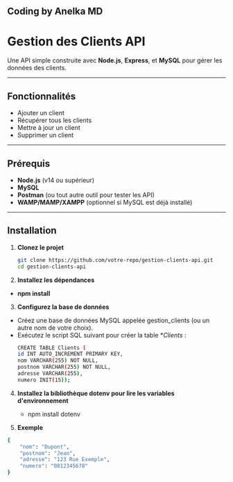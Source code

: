 ## Coding by Anelka MD

# Gestion des Clients API

Une API simple construite avec **Node.js**, **Express**, et **MySQL** pour gérer les données des clients.

---

## **Fonctionnalités**

- Ajouter un client
- Récupérer tous les clients
- Mettre à jour un client
- Supprimer un client

---

## **Prérequis**

- **Node.js** (v14 ou supérieur)
- **MySQL**
- **Postman** (ou tout autre outil pour tester les API)
- **WAMP/MAMP/XAMPP** (optionnel si MySQL est déjà installé)

---

## **Installation**

1. **Clonez le projet**
   ```bash
   git clone https://github.com/votre-repo/gestion-clients-api.git
   cd gestion-clients-api

2. **Installez les dépendances**
   
- **npm install**

3. **Configurez la base de données**

- Créez une base de données MySQL appelée gestion_clients (ou un autre nom de votre choix).
- Exécutez le script SQL suivant pour créer la table **Clients* :
    ```bash
    CREATE TABLE Clients (
    id INT AUTO_INCREMENT PRIMARY KEY,
    nom VARCHAR(255) NOT NULL,
    postnom VARCHAR(255) NOT NULL,
    adresse VARCHAR(255),
    numero INIT(15));


4. **Installez la bibliothèque dotenv pour lire les variables d'environnement**

    - npm install dotenv

5. **Exemple**
```bash
{
    "nom": "Dupont",
    "postnom": "Jean",
    "adresse": "123 Rue Exemple",
    "numero": "0812345678"
}


